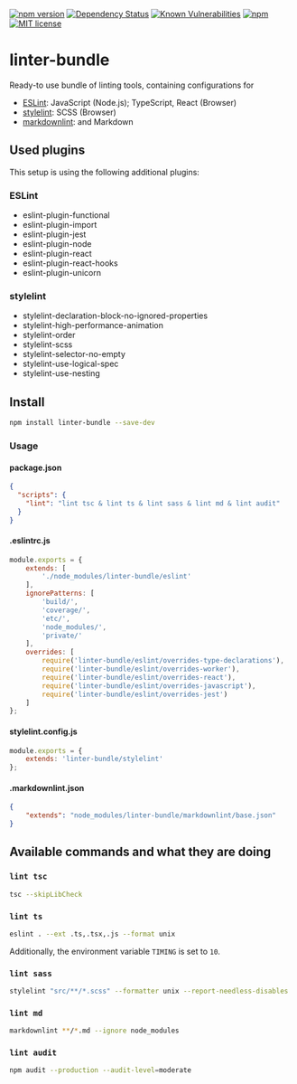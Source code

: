 [![npm version](https://badge.fury.io/js/linter-bundle.svg)](https://badge.fury.io/js/linter-bundle)
[![Dependency Status](https://img.shields.io/david/jens-duttke/linter-bundle)](https://www.npmjs.com/package/linter-bundle)
[![Known Vulnerabilities](https://snyk.io/test/github/jens-duttke/linter-bundle/badge.svg?targetFile=package.json)](https://snyk.io/test/github/jens-duttke/linter-bundle?targetFile=package.json)
[![npm](https://img.shields.io/npm/dm/linter-bundle.svg?maxAge=2592000)](https://www.npmjs.com/package/linter-bundle)
[![MIT license](https://img.shields.io/github/license/jens-duttke/linter-bundle.svg?style=flat)](https://opensource.org/licenses/MIT)

# linter-bundle

Ready-to use bundle of linting tools, containing configurations for
- [ESLint](https://eslint.org/): JavaScript (Node.js); TypeScript, React (Browser)
- [stylelint](https://stylelint.io/): SCSS (Browser)
- [markdownlint](https://github.com/DavidAnson/markdownlint): and Markdown

## Used plugins

This setup is using the following additional plugins:

### ESLint

- eslint-plugin-functional
- eslint-plugin-import
- eslint-plugin-jest
- eslint-plugin-node
- eslint-plugin-react
- eslint-plugin-react-hooks
- eslint-plugin-unicorn

### stylelint

- stylelint-declaration-block-no-ignored-properties
- stylelint-high-performance-animation
- stylelint-order
- stylelint-scss
- stylelint-selector-no-empty
- stylelint-use-logical-spec
- stylelint-use-nesting

## Install

```sh
npm install linter-bundle --save-dev
```

### Usage

#### package.json

```json
{
  "scripts": {
    "lint": "lint tsc & lint ts & lint sass & lint md & lint audit"
  }
}
```

#### .eslintrc.js

```js
module.exports = {
	extends: [
		'./node_modules/linter-bundle/eslint'
	],
	ignorePatterns: [
		'build/',
		'coverage/',
		'etc/',
		'node_modules/',
		'private/'
	],
	overrides: [
		require('linter-bundle/eslint/overrides-type-declarations'),
		require('linter-bundle/eslint/overrides-worker'),
		require('linter-bundle/eslint/overrides-react'),
		require('linter-bundle/eslint/overrides-javascript'),
		require('linter-bundle/eslint/overrides-jest')
	]
};
```

#### stylelint.config.js

```js
module.exports = {
	extends: 'linter-bundle/stylelint'
};

```

#### .markdownlint.json

```json
{
	"extends": "node_modules/linter-bundle/markdownlint/base.json"
}
```

## Available commands and what they are doing

### `lint tsc`

```sh
tsc --skipLibCheck
```

### `lint ts`

```sh
eslint . --ext .ts,.tsx,.js --format unix
```

Additionally, the environment variable `TIMING` is set to `10`.

### `lint sass`

```sh
stylelint "src/**/*.scss" --formatter unix --report-needless-disables 
```

### `lint md`

```sh
markdownlint **/*.md --ignore node_modules
```

### `lint audit`

```sh
npm audit --production --audit-level=moderate
```
